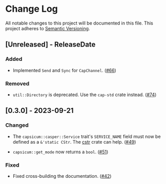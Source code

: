 # Change Log

All notable changes to this project will be documented in this file.
This project adheres to [Semantic Versioning](https://semver.org/).

## [Unreleased] - ReleaseDate

### Added

- Implemented `Send` and `Sync` for `CapChannel`.
  ([#66](https://github.com/dlrobertson/capsicum-rs/pull/66))

### Removed

- `util::Directory` is deprecated.  Use the `cap-std` crate instead.
  ([#74](https://github.com/dlrobertson/capsicum-rs/pull/74))

## [0.3.0] - 2023-09-21

### Changed

- The `capsicum::casper::Service` trait's `SERVICE_NAME` field must now be
  defined as a `&'static CStr`.  The [cstr](https://crates.io/crates/cstr)
  crate can help.
  ([#49](https://github.com/dlrobertson/capsicum-rs/pull/49))

- `capsicum::get_mode` now returns a `bool`.
  ([#51](https://github.com/dlrobertson/capsicum-rs/pull/51))

### Fixed

- Fixed cross-building the documentation.
  ([#42](https://github.com/dlrobertson/capsicum-rs/pull/42))
